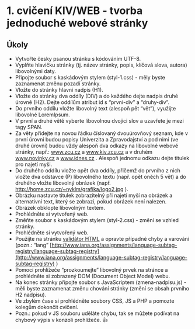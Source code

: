 # 1. cvičení KIV/WEB - tvorba jednoduché webové stránky

## Úkoly

* Vytvořte česky psanou stránku s kódováním UTF-8. 
* Vyplňte hlavičku stránky (tj. název stránky, popis, klíčová slova, autora) libovolnými daty.
* Připojte soubor s kaskádovým stylem (styl-1.css) - měly byste zaznamenat změnu pozadí stránky.
* Vložte do stránky hlavní nadpis (H1).
* Vložte do stránky dva oddíly (DIV) a do každého dejte nadpis druhé úrovně (H2). Dejte oddílům atribut id s “prvni-div” a “druhy-div”.
* Do prvního oddílu vložte libovolný text (alespoň pět “vět”), využijte libovolné LoremIpsum.
* V první a druhé větě vyberte libovolnou dvojici slov a uzavřete je mezi tagy SPAN.
* Za věty přidejte na novou řádku číslovaný dvouúrovňový seznam, kde v první úrovni budou popisy Univerzita a Zpravodajství a pod nimi (ve druhé úrovni) budou vždy alespoň dva odkazy na libovolné webové stránky, např.: www.zcu.cz a www.kiv.zcu.cz a v druhém www.novinky.cz a www.idnes.cz . Alespoň jednomu odkazu dejte titulek pro najetí myši.
* Do druhého oddílu vložte opět dva oddíly, přičemž do prvního z nich vložte dva odstavce (P) libovolného textu (např. opět oněch 5 vět) a do druhého vložte libovolný obrázek (např. http://home.zcu.cz/~nyklm/grafika/logo2.jpg ).
* Obrázku nastavte titulek zobrazitelný při najetí myší na obrázek a alternativní text, který se zobrazí, pokud obrázek není nalezen.
* Obrázek obklopte libovolným textem.
* Prohlédněte si vytvořený web.
* Změňte soubor s kaskádovým stylem (styl-2.css) - změní se vzhled stránky.
* Prohlédněte si vytvořený web.
* Použijte na stránku [validátor HTML](https://validator.w3.org/) a opravte případné chyby a varování (pozn.: “lang” [http://www.iana.org/assignments/language-subtag-registry/language-subtag-registry](http://www.iana.org/assignments/language-subtag-registry/language-subtag-registry) )
* Pomocí prohlížeče “prozkoumejte” libovolný prvek na stránce a prohlédněte si zobrazený DOM (Document Object Model) webu.
* Na konec stránky připojte soubor s JavaScriptem (zmena-nadpisu.js) - měli byste zaznamenat změnu chování stránky (změní se obsah prvního H2 nadpisu).
* Ve zbylém čase si prohlédněte soubory CSS, JS a PHP a pomozte kolegům dokončit cvičení.
* Pozn.: pokud v JS souboru uděláte chybu, tak se můžete podívat na chybový výpis v konzoli prohlížeče.
:+1:
